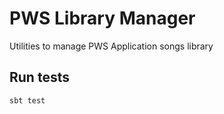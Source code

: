 PWS Library Manager
===================

Utilities to manage PWS Application songs library

Run tests
---------

```
sbt test
```